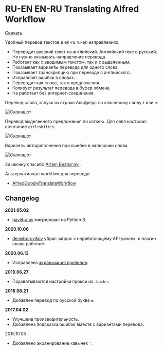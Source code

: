 # RU-EN EN-RU Translating Alfred Workflow

[Скачать](https://github.com/pavel-alay/alfred-translate/raw/master/Translate.alfredworkflow)

Удобный перевод текстов в en-ru ru-en направлениях.

- Переводит русский текст на английский. Английский текс в русский. Не нужно указывать направление перевода.
- Работает как с вводимым текстом, так и с выделенным.
- Показывает варианты перевода для одного слова.
- Показывает транскрипцию при переводе с английского.
- Исправляет ошибки в словах.
- Переводит как слова, так и предложения.
- Копирует результат перевода в буфер обмена.
- Не работает без интернет-соединения.


Перевод слова, запуск из строки Альфреда по ключевому слову `t` или `e`:

![Скриншот](screenshot-1.png)


Перевод выделенного предложения по хоткею. Для себя настроил сочетание `ctrl+shift+t`.

![Скриншот](screenshot-2.png)

Варианты автодополнения при ошибке в написании слова.

![Скриншот](screenshot-3.png)

За иконку спасибо [Artem Beztsinnyi](http://bezart.ru).

Альтернативные workflow для перевода:

- [AlfredGoogleTranslateWorkflow](https://github.com/thomashempel/AlfredGoogleTranslateWorkflow)

## Changelog

**2021.05.02**

- [pavel-alay](https://github.com/pavel-alay) мигрировал на Python 3.


**2020.10.06**

- [denisborovikov](https://github.com/denisborovikov) убрал запрос к неработающему API yandex, и плагин снова работает.

**2020.06.13**

- Исправлена [экранизация пробелов](https://github.com/podgorniy/alfred-translate/issues/10).

**2019.06.27**

- Подхватываются настройки прокси из `.bashrc`


**2018.08.21**

- Добавлен перевод по русской букве `е`.


**2017.04.02**

- Улучшена производительность.
- Добавлена подсказка ошибок вместе с вариантами перевода.

2015.10.05
- Добавлено экранирование кавычек `'`.

